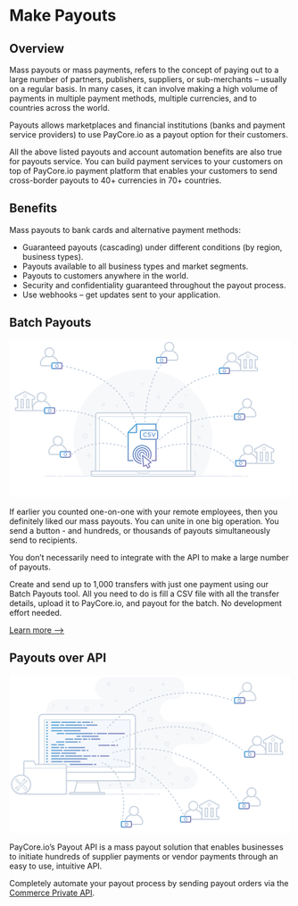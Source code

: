 # Make Payouts

## Overview

Mass payouts or mass payments, refers to the concept of paying out to a large number of partners, publishers, suppliers, or sub-merchants – usually on a regular basis. In many cases, it can involve making a high volume of payments in multiple payment methods, multiple currencies, and to countries across the world.

Payouts allows marketplaces and financial institutions (banks and payment service providers) to use PayCore.io as a payout option for their customers.

All the above listed payouts and account automation benefits are also true for payouts service. You can build payment services to your customers on top of PayCore.io payment platform that enables your customers to send cross-border payouts to 40+ currencies in 70+ countries.

## Benefits

Mass payouts to bank cards and alternative payment methods:

-   Guaranteed payouts (cascading) under different conditions (by region, business types).
-   Payouts available to all business types and market segments.
-   Payouts to customers anywhere in the world.
-   Security and confidentiality guaranteed throughout the payout process.
-   Use webhooks – get updates sent to your application.

## Batch Payouts

![Mass payouts](images/masspay-csv.svg)

If earlier you counted one-on-one with your remote employees, then you definitely liked our mass payouts. You can unite in one big operation. You send a button - and hundreds, or thousands of payouts simultaneously send to recipients.

You don’t necessarily need to integrate with the API to make a large number of payouts.

Create and send up to 1,000 transfers with just one payment using our Batch Payouts tool. All you need to do is fill a CSV file with all the transfer details, upload it to PayCore.io, and payout for the batch. No development effort needed.

[Learn more -->](/products/batch-payouts/)

## Payouts over API

![Mass payouts](images/masspay-api.svg)

PayCore.io’s Payout API is a mass payout solution that enables businesses to initiate hundreds of supplier payments or vendor payments through an easy to use, intuitive API.

Completely automate your payout process by sending payout orders via the [Commerce Private API](/integration/api-references/#commerce-private-api).